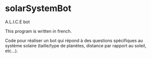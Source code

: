 # solarSystemBot
A.L.I.C.E bot 

This program is written in french.

Code pour réaliser un bot qui répond à des questions spécifiques au système solaire (taille/type de planètes, distance par rapport au soleil, etc...).
